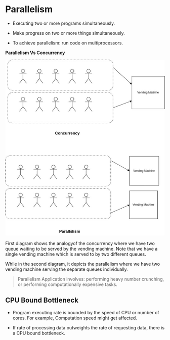 # Parallelism

- Executing two or more programs simultaneously.

- Make progress on two or more things simultaneously.

- To achieve parallelism: run code on multiprocessors.

**Parallelism Vs Concurrency**

![Concurrency Vs Parallelism](../../images/Concurrency%20And%20Parallelism.jpg)

First diagram shows the analogyof the concurrency where we have two queue waiting to be served by the vending machine. Note that we have a single vending machine which is served to by two different queues. 

While in the second diagram, it depicts the parallelism where we have two vending machine serving the separate queues individually.

> Parallelism Application involves: performing heavy number crunching, or performing computationally expensive tasks.


## CPU Bound Bottleneck

- Program executing rate is bounded by the speed of CPU or number of cores. For example, Computation speed might get affected.

- If rate of processing data outweights the rate of requesting data, there is a CPU bound bottleneck.
